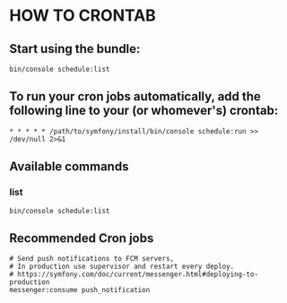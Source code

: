 # HOW TO CRONTAB

## Start using the bundle:

```shell
bin/console schedule:list
```

## To run your cron jobs automatically, add the following line to your (or whomever's) crontab:
```
* * * * * /path/to/symfony/install/bin/console schedule:run >> /dev/null 2>&1
```

## Available commands

### list
```shell
bin/console schedule:list
```

## Recommended Cron jobs
```shell
# Send push notifications to FCM servers, 
# In production use supervisor and restart every deploy. 
# https://symfony.com/doc/current/messenger.html#deploying-to-production
messenger:consume push_notification
```
